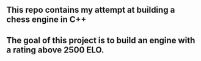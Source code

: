 ## This repo contains my attempt at building a chess engine in C++

## The goal of this project is to build an engine with a rating above 2500 ELO.

